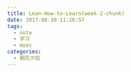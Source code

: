 ```yaml
---
title: Lean-How-to-Learn(week-2-chunk)
date: 2017-08-30 11:26:57
tags:
  - note
  - 学习
  - mooc
categories:
  - 朝花夕拾
---
```

